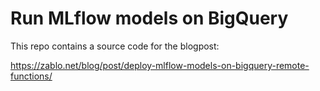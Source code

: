 # Run MLflow models on BigQuery
This repo contains a source code for the blogpost:

https://zablo.net/blog/post/deploy-mlflow-models-on-bigquery-remote-functions/